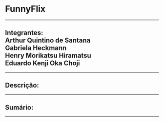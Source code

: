 # FunnyFlix
----
## Integrantes: <br> Arthur Quintino de Santana <br> Gabriela Heckmann <br> Henry Morikatsu Hiramatsu <br> Eduardo Kenji Oka Choji
----
## Descrição:
----
## Sumário:
----




